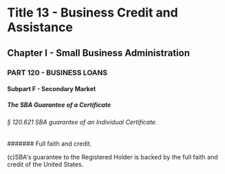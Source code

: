 
# Title 13 - Business Credit and Assistance
## Chapter I - Small Business Administration
### PART 120 - BUSINESS LOANS
#### Subpart F - Secondary Market
##### The SBA Guarantee of a Certificate
###### § 120.621 SBA guarantee of an Individual Certificate.
####### Full faith and credit.

(c)SBA's guarantee to the Registered Holder is backed by the full faith and credit of the United States.

